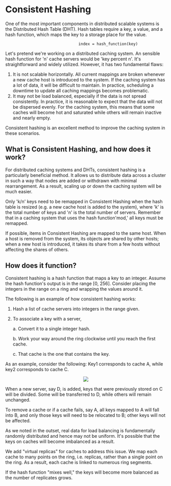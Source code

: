 # Consistent Hashing

One of the most important components in distributed scalable systems is the Distributed Hash Table (DHT). Hash tables require a key, a value, and a hash function, which maps the key to a storage place for the value.

                                    index = hash_function(key)
                                    
Let's pretend we're working on a distributed caching system. An sensible hash function for 'n' cache servers would be 'key percent n'. It's straightforward and widely utilized. However, it has two fundamental flaws:

1. It is not scalable horizontally. All current mappings are broken whenever a new cache host is introduced to the system. If the caching system has a lot of data, it will be difficult to maintain. In practice, scheduling a downtime to update all caching mappings becomes problematic.
2. It may not be load balanced, especially if the data is not spread consistently. In practice, it is reasonable to expect that the data will not be dispersed evenly. For the caching system, this means that some caches will become hot and saturated while others will remain inactive and nearly empty.

Consistent hashing is an excellent method to improve the caching system in these scenarios.

## What is Consistent Hashing, and how does it work?

For distributed caching systems and DHTs, consistent hashing is a particularly beneficial method. It allows us to distribute data across a cluster in such a way that nodes are added or withdrawn with minimal rearrangement. As a result, scaling up or down the caching system will be much easier.

Only 'k/n' keys need to be remapped in Consistent Hashing when the hash table is resized (e.g. a new cache host is added to the system), where 'k' is the total number of keys and 'n' is the total number of servers. Remember that in a caching system that uses the hash function'mod,' all keys must be remapped.

If possible, items in Consistent Hashing are mapped to the same host. When a host is removed from the system, its objects are shared by other hosts; when a new host is introduced, it takes its share from a few hosts without affecting the shares of others.

## How does it function?

Consistent hashing is a hash function that maps a key to an integer. Assume the hash function's output is in the range [0, 256]. Consider placing the integers in the range on a ring and wrapping the values around it.

The following is an example of how consistent hashing works:

1. Hash a list of cache servers into integers in the range given.
2. To associate a key with a server,

    a. Convert it to a single integer hash.

    b. Work your way around the ring clockwise until you reach the first cache.
    
    c. That cache is the one that contains the key. 
    
As an example, consider the following: Key1 corresponds to cache A, while key2 corresponds to cache C.

<p align="center"> 
  <kbd>
  <a href="https://github.com/jayaemekar/systemdesign" target="_blank"><img src="../docs/images/ConsistentHashing.JPG">
  </a>
  </kbd>
</p>

When a new server, say D, is added, keys that were previously stored on C will be divided. Some will be transferred to D, while others will remain unchanged.

To remove a cache or if a cache fails, say A, all keys mapped to A will fall into B, and only those keys will need to be relocated to B; other keys will not be affected.

As we noted in the outset, real data for load balancing is fundamentally randomly distributed and hence may not be uniform. It's possible that the keys on caches will become imbalanced as a result.

We add "virtual replicas" for caches to address this issue. We map each cache to many points on the ring, i.e. replicas, rather than a single point on the ring. As a result, each cache is linked to numerous ring segments.

If the hash function "mixes well," the keys will become more balanced as the number of replicates grows.